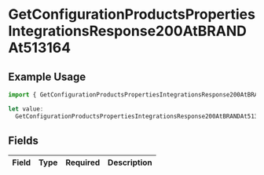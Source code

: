 # GetConfigurationProductsPropertiesIntegrationsResponse200AtBRANDAt513164

## Example Usage

```typescript
import { GetConfigurationProductsPropertiesIntegrationsResponse200AtBRANDAt513164 } from "@vercel/sdk/models/getconfigurationproductsop.js";

let value:
  GetConfigurationProductsPropertiesIntegrationsResponse200AtBRANDAt513164 = {};
```

## Fields

| Field       | Type        | Required    | Description |
| ----------- | ----------- | ----------- | ----------- |
